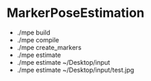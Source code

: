 # MarkerPoseEstimation

- ./mpe build
- ./mpe compile
- ./mpe create_markers
- ./mpe estimate
- ./mpe estimate ~/Desktop/input
- ./mpe estimate ~/Desktop/input/test.jpg